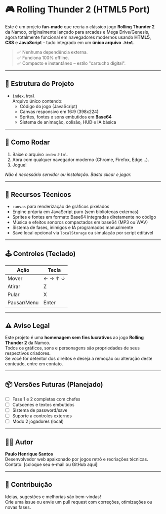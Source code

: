 # 🎮 Rolling Thunder 2 (HTML5 Port)

Este é um projeto **fan-made** que recria o clássico jogo **Rolling Thunder 2** da Namco, originalmente lançado para arcades e Mega Drive/Genesis, agora totalmente funcional em navegadores modernos usando **HTML5**, **CSS** e **JavaScript** – tudo integrado em um **único arquivo `.html`**.

> ✅ Nenhuma dependência externa.  
> ✅ Funciona 100% offline.  
> ✅ Compacto e instantâneo – estilo "cartucho digital".

---

## 🧱 Estrutura do Projeto

- `index.html`  
  Arquivo único contendo:
  - Código do jogo (JavaScript)
  - Canvas responsivo em 16:9 (398x224)
  - Sprites, fontes e sons embutidos em **Base64**
  - Sistema de animação, colisão, HUD e IA básica

---

## 🚀 Como Rodar

1. Baixe o arquivo `index.html`.
2. Abra com qualquer navegador moderno (Chrome, Firefox, Edge...).
3. Jogue!

_Não é necessário servidor ou instalação. Basta clicar e jogar._

---

## 🎨 Recursos Técnicos

- `canvas` para renderização de gráficos pixelados
- Engine própria em JavaScript puro (sem bibliotecas externas)
- Sprites e fontes em formato Base64 integradas diretamente no código
- Música e efeitos sonoros compactados em base64 (MP3 ou WAV)
- Sistema de fases, inimigos e IA programados manualmente
- Save local opcional via `localStorage` ou simulação por script editável

---

## 🕹️ Controles (Teclado)

| Ação         | Tecla        |
|--------------|--------------|
| Mover        | ← → ↑ ↓      |
| Atirar       | Z            |
| Pular        | X            |
| Pausar/Menu  | Enter        |

---

## ⚠️ Aviso Legal

Este projeto é uma **homenagem sem fins lucrativos** ao jogo **Rolling Thunder 2** da Namco.  
Todos os gráficos, sons e personagens são propriedades de seus respectivos criadores.  
Se você for detentor dos direitos e deseja a remoção ou alteração deste conteúdo, entre em contato.

---

## 📦 Versões Futuras (Planejado)

- [ ] Fase 1 e 2 completas com chefes
- [ ] Cutscenes e textos embutidos
- [ ] Sistema de password/save
- [ ] Suporte a controles externos
- [ ] Modo 2 jogadores (local)

---

## 👨‍💻 Autor

**Paulo Henrique Santos**  
Desenvolvedor web apaixonado por jogos retrô e recriações técnicas.  
Contato: [coloque seu e-mail ou GitHub aqui]

---

## 🧠 Contribuição

Ideias, sugestões e melhorias são bem-vindas!  
Crie uma issue ou envie um pull request com correções, otimizações ou novas fases.

